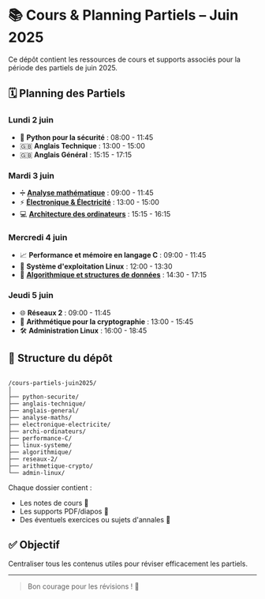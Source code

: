 # 📚 Cours & Planning Partiels – Juin 2025

Ce dépôt contient les ressources de cours et supports associés pour la période des partiels de juin 2025.

## 🗓️ Planning des Partiels

### **Lundi 2 juin**
- 🐍 **Python pour la sécurité** : 08:00 - 11:45  
- 🇬🇧 **Anglais Technique** : 13:00 - 15:00  
- 🇬🇧 **Anglais Général** : 15:15 - 17:15  

### **Mardi 3 juin**
- ➗ [**Analyse mathématique**](https://github.com/AirWanFR/EPITAFF-Partiels/tree/master/analyse-maths) : 09:00 - 11:45  
- ⚡ [**Électronique & Électricité**](https://github.com/AirWanFR/EPITAFF-Partiels/tree/master/electronique-electricite) : 13:00 - 15:00  
- 💻 [**Architecture des ordinateurs**](https://github.com/AirWanFR/EPITAFF-Partiels/tree/master/archi-ordinateurs) : 15:15 - 16:15  

### **Mercredi 4 juin**
- 📈 **Performance et mémoire en langage C** : 09:00 - 11:45  
- 🐧 **Système d'exploitation Linux** : 12:00 - 13:30  
- 🧠 [**Algorithmique et structures de données**](https://github.com/AirWanFR/EPITAFF-Partiels/tree/master/algorithmique) : 14:30 - 17:15  

### **Jeudi 5 juin**
- 🌐 **Réseaux 2** : 09:00 - 11:45  
- 🔢 **Arithmétique pour la cryptographie** : 13:00 - 15:45  
- 🛠️ **Administration Linux** : 16:00 - 18:45  

## 📁 Structure du dépôt

```

/cours-partiels-juin2025/
│
├── python-securite/
├── anglais-technique/
├── anglais-general/
├── analyse-maths/
├── electronique-electricite/
├── archi-ordinateurs/
├── performance-C/
├── linux-systeme/
├── algorithmique/
├── reseaux-2/
├── arithmetique-crypto/
└── admin-linux/

```

Chaque dossier contient :
- Les notes de cours 📒
- Les supports PDF/diapos 💾
- Des éventuels exercices ou sujets d'annales 🧠

## ✅ Objectif

Centraliser tous les contenus utiles pour réviser efficacement les partiels.

---

> Bon courage pour les révisions ! 💪
